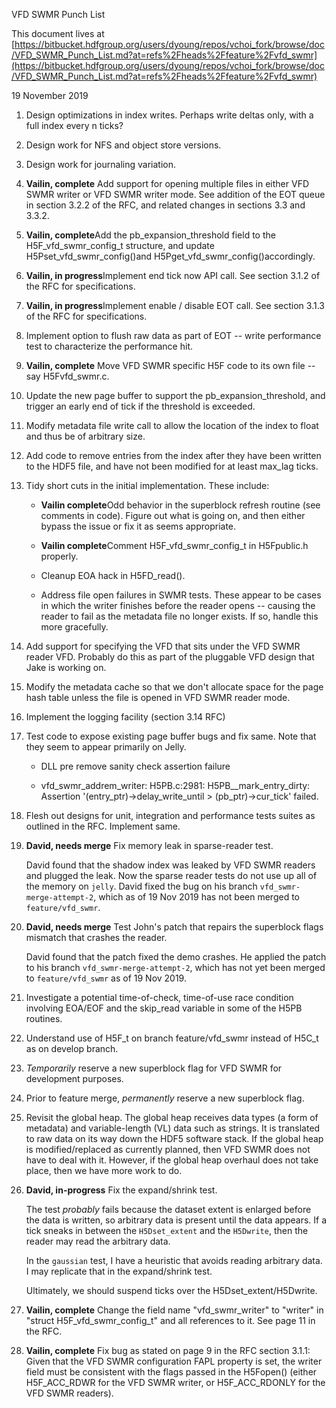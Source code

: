 VFD SWMR Punch List

This document lives at [https://bitbucket.hdfgroup.org/users/dyoung/repos/vchoi_fork/browse/doc/VFD_SWMR_Punch_List.md?at=refs%2Fheads%2Ffeature%2Fvfd_swmr](https://bitbucket.hdfgroup.org/users/dyoung/repos/vchoi_fork/browse/doc/VFD_SWMR_Punch_List.md?at=refs%2Fheads%2Ffeature%2Fvfd_swmr)

19 November 2019

1.  Design optimizations in index writes. Perhaps write deltas only,
    with a full index every n ticks?

2.  Design work for NFS and object store versions.

3.  Design work for journaling variation.

4.  **Vailin, complete** Add support for opening multiple files in either VFD SWMR writer or
    VFD SWMR writer mode. See addition of the EOT queue in section 3.2.2
    of the RFC, and related changes in sections 3.3 and 3.3.2.

5.  **Vailin, complete**Add the pb\_expansion\_threshold field to the
    H5F\_vfd\_swmr\_config\_t structure, and update
    H5Pset\_vfd\_swmr\_config()and
    H5Pget\_vfd\_swmr\_config()accordingly.

6.  **Vailin, in progress**Implement end tick now API call. See section 3.1.2 of the RFC for
    specifications.

7.  **Vailin, in progress**Implement enable / disable EOT call. See section 3.1.3 of the RFC
    for specifications.

8.  Implement option to flush raw data as part of EOT -- write
    performance test to characterize the performance hit.

9.  **Vailin, complete** Move VFD SWMR specific H5F code to its own file -- say
    H5Fvfd\_swmr.c.

10. Update the new page buffer to support the pb\_expansion\_threshold,
    and trigger an early end of tick if the threshold is exceeded.

11. Modify metadata file write call to allow the location of the index
    to float and thus be of arbitrary size.

12. Add code to remove entries from the index after they have been
    written to the HDF5 file, and have not been modified for at least
    max\_lag ticks.

13. Tidy short cuts in the initial implementation. These include:

    -   **Vailin complete**Odd behavior in the superblock refresh routine (see comments in
        code). Figure out what is going on, and then either bypass the
        issue or fix it as seems appropriate.

    -   **Vailin complete**Comment H5F\_vfd\_swmr\_config\_t in H5Fpublic.h properly.

    -   Cleanup EOA hack in H5FD\_read().

    -   Address file open failures in SWMR tests. These appear to be
        cases in which the writer finishes before the reader opens --
        causing the reader to fail as the metadata file no longer
        exists. If so, handle this more gracefully.

14. Add support for specifying the VFD that sits under the VFD SWMR
    reader VFD. Probably do this as part of the pluggable VFD design
    that Jake is working on.

15. Modify the metadata cache so that we don't allocate space for the
    page hash table unless the file is opened in VFD SWMR reader mode.

16. Implement the logging facility (section 3.14 RFC)

17. Test code to expose existing page buffer bugs and fix same. Note
    that they seem to appear primarily on Jelly.

    -   DLL pre remove sanity check assertion failure

    -   vfd\_swmr\_addrem\_writer: H5PB.c:2981:
        H5PB\_\_mark\_entry\_dirty: Assertion
        '(entry\_ptr)-\>delay\_write\_until \> (pb\_ptr)-\>cur\_tick'
        failed.

18. Flesh out designs for unit, integration and performance tests suites
    as outlined in the RFC. Implement same.

19. **David, needs merge** Fix memory leak in sparse-reader test.

    David found that the shadow index was leaked by VFD SWMR readers
    and plugged the leak.  Now the sparse reader tests do not use up
    all of the memory on `jelly`.  David fixed the bug on his branch
    `vfd_swmr-merge-attempt-2`, which as of 19 Nov 2019 has not been
    merged to `feature/vfd_swmr`.

20. **David, needs merge** Test John's patch that repairs the superblock flags
    mismatch that crashes the reader.

    David found that the patch fixed the demo crashes.  He applied the
    patch to his branch `vfd_swmr-merge-attempt-2`, which has not yet
    been merged to `feature/vfd_swmr` as of 19 Nov 2019.

21. Investigate a potential time-of-check, time-of-use race condition
    involving EOA/EOF and the skip\_read variable in some of the H5PB
    routines.

22. Understand use of H5F\_t on branch feature/vfd\_swmr instead of
    H5C\_t as on develop branch.

23. *Temporarily* reserve a new superblock flag for VFD SWMR for
    development purposes.

24. Prior to feature merge, *permanently* reserve a new superblock flag.

25. Revisit the global heap. The global heap receives data types (a form
    of metadata) and variable-length (VL) data such as strings. It is
    translated to raw data on its way down the HDF5 software stack. If
    the global heap is modified/replaced as currently planned, then VFD
    SWMR does not have to deal with it. However, if the global heap
    overhaul does not take place, then we have more work to do.

26. **David, in-progress** Fix the expand/shrink test.

    The test *probably* fails because the dataset extent is enlarged
    before the data is written, so arbitrary data is present until the
    data appears.  If a tick sneaks in between the `H5Dset_extent` and
    the `H5Dwrite`, then the reader may read the arbitrary data.

    In the `gaussian` test, I have a heuristic that avoids reading
    arbitrary data.  I may replicate that in the expand/shrink test.

    Ultimately, we should suspend ticks over the H5Dset_extent/H5Dwrite.

27. **Vailin, complete** Change the field name "vfd_swmr_writer" to "writer" in 
    "struct H5F_vfd_swmr_config_t" and all references to it.  See page 11 in the RFC.

28. **Vailin, complete** Fix bug as stated on page 9 in the RFC section 3.1.1:
    Given that the VFD SWMR configuration FAPL property is set, the writer field must
    be consistent with the flags passed in the H5Fopen() (either H5F_ACC_RDWR for the 
    VFD SWMR writer, or H5F_ACC_RDONLY for the VFD SWMR readers).
